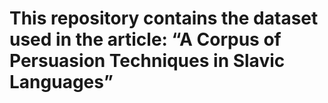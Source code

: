 # This repository contains the dataset used in the article: “A Corpus of Persuasion Techniques in Slavic Languages”
